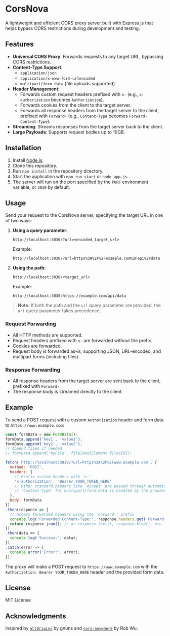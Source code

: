 # CorsNova

A lightweight and efficient CORS proxy server built with Express.js that helps bypass CORS restrictions during development and testing.

## Features

- **Universal CORS Proxy**: Forwards requests to any target URL, bypassing CORS restrictions.
- **Content-Type Support**:
  - `application/json`
  - `application/x-www-form-urlencoded`
  - `multipart/form-data` (file uploads supported)
- **Header Management**:
  - Forwards custom request headers prefixed with `x-` (e.g., `x-authorization` becomes `Authorization`).
  - Forwards cookies from the client to the target server.
  - Forwards all response headers from the target server to the client, prefixed with `Forward-` (e.g., `Content-Type` becomes `Forward-Content-Type`).
- **Streaming**: Streams responses from the target server back to the client.
- **Large Payloads**: Supports request bodies up to 10GB.

## Installation

1. Install [Node.js](https://nodejs.org/).
2. Clone this repository.
3. Run `npm install` in the repository directory.
4. Start the application with `npm run start` or `node app.js`.
5. The server will run on the port specified by the `PORT` environment variable, or `3030` by default.

## Usage

Send your request to the CorsNova server, specifying the target URL in one of two ways:

1. **Using a query parameter:**

   ```
   http://localhost:3030/?url=<encoded_target_url>
   ```
   Example:
   ```
   http://localhost:3030/?url=https%3A%2F%2Fexample.com%2Fapi%2Fdata
   ```

2. **Using the path:**

   ```
   http://localhost:3030/<target_url>
   ```
   Example:
   ```
   http://localhost:3030/https://example.com/api/data
   ```

> **Note:** If both the path and the `url` query parameter are provided, the `url` query parameter takes precedence.

### Request Forwarding

- All HTTP methods are supported.
- Request headers prefixed with `x-` are forwarded without the prefix.
- Cookies are forwarded.
- Request body is forwarded as-is, supporting JSON, URL-encoded, and multipart forms (including files).

### Response Forwarding

- All response headers from the target server are sent back to the client, prefixed with `Forward-`.
- The response body is streamed directly to the client.

## Example

To send a POST request with a custom `Authorization` header and form data to `https://www.example.com`:

```javascript
const formData = new FormData();
formData.append('key1', 'value1');
formData.append('key2', 'value2');
// Append files if needed
// formData.append('myFile', fileInputElement.files[0]);

fetch('http://localhost:3030/?url=https%3A%2F%2Fwww.example.com', {
  method: 'POST',
  headers: {
    // Prefix custom headers with 'x-'
    'x-authorization': 'Bearer YOUR_TOKEN_HERE'
    // Other standard headers like 'Accept' are passed through automatically
    // 'Content-Type' for multipart/form-data is handled by the browser/fetch
  },
  body: formData
})
.then(response => {
  // Access forwarded headers using the 'Forward-' prefix
  console.log('Forwarded Content-Type:', response.headers.get('Forward-Content-Type'));
  return response.json(); // or response.text(), response.blob(), etc.
})
.then(data => {
  console.log('Success:', data);
})
.catch(error => {
  console.error('Error:', error);
});
```

The proxy will make a POST request to `https://www.example.com` with the `Authorization: Bearer YOUR_TOKEN_HERE` header and the provided form data.


## License

MIT License

## Acknowledgments

Inspired by [`allOrigins`](https://github.com/gnuns/allOrigins) by gnuns and [`cors-anywhere`](https://github.com/Rob--W/cors-anywhere) by Rob Wu.